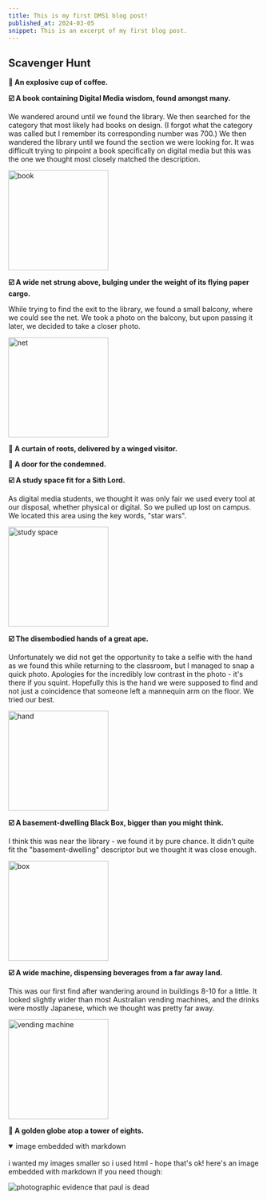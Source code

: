 ```yaml
---
title: This is my first DMS1 blog post!
published_at: 2024-03-05
snippet: This is an excerpt of my first blog post.
---
```


## Scavenger Hunt

**🔲 An explosive cup of coffee.**

**☑️ A book containing Digital Media wisdom, found amongst many.**

We wandered around until we found the library. We then searched for the category that most likely had books on design. (I forgot what the category was called but I remember its corresponding number was 700.) We then wandered the library until we found the section we were looking for. It was difficult trying to pinpoint a book specifically on digital media but this was the one we thought most closely matched the description.

<img src="/w01/book.jpg" alt="book" width="200px"/>
<br>

**☑️ A wide net strung above, bulging under the weight of its flying paper cargo.**

While trying to find the exit to the library, we found a small balcony, where we could see the net. We took a photo on the balcony, but upon passing it later, we decided to take a closer photo.

<img src="/w01/net.jpg" alt="net" width="200px"/>
<br>

**🔲 A curtain of roots, delivered by a winged visitor.**

**🔲 A door for the condemned.**

**☑️ A study space fit for a Sith Lord.**

As digital media students, we thought it was only fair we used every tool at our disposal, whether physical or digital. So we pulled up lost on campus. We located this area using the key words, "star wars". 

<img src="/w01/sith.jpg" alt="study space" width="200px"/>
<br>

**☑️ The disembodied hands of a great ape.**

Unfortunately we did not get the opportunity to take a selfie with the hand as we found this while returning to the classroom, but I managed to snap a quick photo. Apologies for the incredibly low contrast in the photo - it's there if you squint. Hopefully this is the hand we were supposed to find and not just a coincidence that someone left a mannequin arm on the floor. We tried our best. 

<img src="/w01/hand.jpg" alt="hand" width="200px"/>
<br>

**☑️ A basement-dwelling Black Box, bigger than you might think.**

I think this was near the library - we found it by pure chance. It didn't quite fit the "basement-dwelling" descriptor but we thought it was close enough. 

<img src="/w01/box.jpg" alt="box" width="200px"/>
<br>

**☑️ A wide machine, dispensing beverages from a far away land.**

This was our first find after wandering around in buildings 8-10 for a little. It looked slightly wider than most Australian vending machines, and the drinks were mostly Japanese, which we thought was pretty far away.

<img src="/w01/drink.jpg" alt="vending machine" width="200px"/>
<br>

**🔲 A golden globe atop a tower of eights.**


<details open>
<summary>image embedded with markdown</summary>
<br>
i wanted my images smaller so i used html - hope that's ok! here's an image embedded with markdown if you need though:

![photographic evidence that paul is dead](/w01/01.jpg)

</details>

